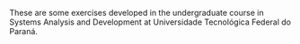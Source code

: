 These are some exercises developed in the undergraduate course in Systems Analysis and Development at Universidade Tecnológica Federal do Paraná.

